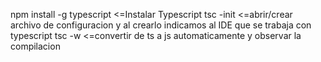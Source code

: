 npm install -g typescript <=Instalar Typescript
tsc -init <=abrir/crear archivo de configuracion y al crearlo indicamos al IDE que se trabaja con typescript
tsc -w <=convertir de ts a js automaticamente y observar la compilacion